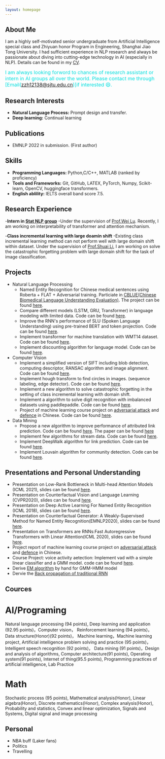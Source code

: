 ```yaml
---
layout: homepage
---
```


## About Me

I am a highly self-motivated senior undergraduate from Artificial Intelligence
special class and Zhiyuan honor Program in Engineering, Shanghai Jiao Tong University. I had
sufficient experience in NLP research and always be passionate about diving into cutting-edge technology in
AI (especially in NLP). Details can be found in my [CV](https://zzh-sjtu.github.io/zhe_hao_Zhang.github.io/script/CV_2022.1.pdf).


<font color="#00dddd" size=3>I am always looking forword to chances of research assistant or intern in AI groups all over the world. Please contact me through [Email(zzh12138@sjtu.edu.cn)]if interested :smile:.</font><br /> 
## Research Interests
- **Natural Language Process:**   Prompt design and transfer.
- **Deep learning:**   Continual learning

## Publications
- EMNLP 2022 in submission. (First author)

## Skills

- **Programming Languages:**   Python,C/C++, MATLAB (ranked by proficiency)
- **Tools and Frameworks:**   Git, GitHub, LATEX, PyTorch, Numpy, Scikit-learn, OpenCV, huggingface transformers.
- **English ablility:**   IELTS overall band score 7.5.

## Research Experience
-**Intern in [Stat NLP group](https://statnlp-research.github.io/)**
 -Under the
supervision of [Prof.Wei Lu](http://www.statnlp.org/faculty/lu_wei). Recently, I am working on interpretability of transformer and attention mechanism.

-**Class incremental learning with large doamin shift**
  -Existing class incremental learning method can not perform well with large domain shift within dataset. Under the
supervision of [Prof.Shuai Li](https://shuaili8.github.io), I am working on solve the catastrophic forgetting problem with large domain shift for the task of image classification.

## Projects
- Natural Language Processing
    - Named Entity Recognition for Chinese medical sentences using Roberta + FLAT + Adversarial training. Particiate in [CBLUE(Chinese Biomedical Language Understanding Evaluation)](https://tianchi.aliyun.com/cblue). The project can be found [here](https://github.com/zzh-SJTU/NER_Chinese_medical).
    - Compare different models (LSTM, GRU, Transformer) in language modeling with limited data. Code can be found [here](https://github.com/zzh-SJTU/language_modeling).
    - Improve the RNN's performance of SLU (Spoken Language Understanding) using pre-trained BERT and token projection. Code can be found [here](https://github.com/zzh-SJTU/SLU-with-pretrained-model).
    - Implement transformer for machine translation with WMT14 dataset. Code can be found [here](https://github.com/zzh-SJTU/data_pre-process_translation).
    - Implement discounting algorithm for language model. Code can be found [here](https://github.com/zzh-SJTU/Discounting).
- Computer Vision
    - Implement a simplified version of SIFT including blob detection, computing descriptor, RANSAC algorithm and image alignment. Code can be found [here](https://github.com/zzh-SJTU/SIFT_implement).
    - Implement hough transform to find circles in images. (sequence labeling, edge detector). Code can be found [here](https://github.com/zzh-SJTU/hough_transform).
    - Implement a new algorithm to solve catastrophic forgetting in the setting of class incremental learning with domain shift.
    - Implement a algorithm to solve digit recognition with imbalanced datasets using paddlepaddle. Code can be found [here](https://github.com/zzh-SJTU/Imbalanced_digit_recogition).
    - Project of machine learning course project on [adversarial attack](https://drive.google.com/file/d/1UyfomQD2o9VoTRszNrMnbIuPy321HEEu/view?usp=sharing) and [defence](https://drive.google.com/file/d/1Q-riEHaQwHDhv2VotrC7k88khkp8h7-n/view?usp=sharing) in Chinese. Code can be found [here](https://github.com/zzh-SJTU/Adversarial-Attacks-project).
- Data Mining
    - Propose a new algorithm to improve performance of attributed link prediction. Code can be found [here](https://github.com/zzh-SJTU/Attributed_link_prediction). The paper can be found [here](https://zzh-sjtu.github.io/zhe_hao_Zhang.github.io/script/DM_link_prediction.pdf)
    - Implement few algorithms for stream data. Code can be found [here](https://github.com/zzh-SJTU/Stream_algorithm).
    - Implement DeepWalk algorithm for link prediction. Code can be found [here](https://github.com/zzh-SJTU/link_prediction).
    - Implement Louvain algorithm for community detection. Code can be found [here](https://github.com/zzh-SJTU/Community_detection).
## Presentations and Personal Understanding
- Presentation on Low-Rank Bottleneck in Multi-head Attention Models (ICML 2021), slides can be found [here](https://drive.google.com/file/d/1mlL42WFlJtdFqhDhxlOzwhwD58JkY0NW/view?usp=sharing).
- Presentation on Counterfactual Vision and Language Learning (CVPR2020), slides can be found [here](https://drive.google.com/file/d/1mlL42WFlJtdFqhDhxlOzwhwD58JkY0NW/view?usp=sharing).
- Presentation on Deep Active Learning For Named Entity Recognition (ICML 2018), slides can be found [here](https://drive.google.com/file/d/1ugIAYoJemOBp6JoUiqymHbx--Tm28tnm/view?usp=sharing).
- Presentation on Counterfactual Generator: A Weakly-Supervised Method for Named Entity Recognition(EMNLP2020), slides can be found [here](https://drive.google.com/file/d/1qo4E5SPCMyKByUbuE0XVJV-9lEsseP9S/view?usp=sharing).
- Presentation on Transformers are RNNs:Fast Autoregressive Transformers with Linear Attention(ICML 2020), slides can be found [here](https://drive.google.com/file/d/1ZEfdmdyZ6EtKnGTDxzevD24p-0ijG2ID/view?usp=sharing).
- Project report of machine learning course project on [adversarial attack](https://drive.google.com/file/d/1UyfomQD2o9VoTRszNrMnbIuPy321HEEu/view?usp=sharing) and [defence](https://drive.google.com/file/d/1Q-riEHaQwHDhv2VotrC7k88khkp8h7-n/view?usp=sharing) in Chinese.
- Course Project: voice activity aetection: Implement vad with a simple linear classifier and a GMM model. code can be found [here](https://github.com/zzh-SJTU/Voice-Activity-Detection).
- Derive [EM algorithm](https://drive.google.com/file/d/1Iaz7vO08kuaKoWZAqlZVY1CLU8gF66Hj/view?usp=sharing) by hand for GMM-HMM model
- Dervie the [Back propagation of traditional RNN](https://drive.google.com/file/d/1Eq-PIQOQ2z5N9QLwEKsklN1aX4cplEaR/view?usp=sharing)

## Cources 
# AI/Programing
Natural language processing (94 points), Deep learning and application (92.95 points)，Computer vision， Reinforcement learning (94 points)， Data structure(Honor)(92 points)， Machine learning，Machine learning project, Artificial intelligence problem solving and practice (95 points)， Intelligent speech recognition (92 points)， Data mining (91 points)，Design and analysis of algorithms, Computer architecture(91 points), Operating system(91 points), Internet of thing(95.5 points), Programming practices of artificial intelligence, Lab Practice
# Math
Stochastic process (95 points), Mathematical analysis(Honor), Linear algebra(Honor), Discrete mathematics(Honor), Complex analysis(Honor), Probability and statistics, Convex and linear optimization, Signals and Systems, Digital signal and image processing
## Personal
- NBA buff (Laker fans)
- Politics
- Travelling 
